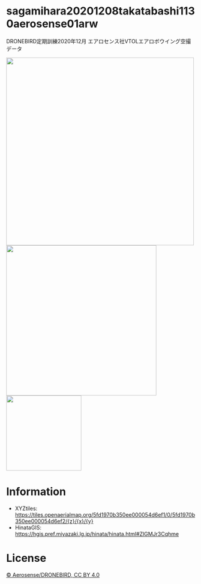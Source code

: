 # sagamihara20201208takatabashi1130aerosense01arw
DRONEBIRD定期訓練2020年12月 エアロセンス社VTOLエアロボウイング空撮データ

<img width="500" src="https://user-images.githubusercontent.com/416977/101583420-d0b6c180-3a1e-11eb-9828-db9ff4f75384.jpeg" />
<img width="400" src="https://user-images.githubusercontent.com/416977/101583889-c9dc7e80-3a1f-11eb-8321-dcf6626e0f0a.jpeg" />
<img width="200" src="https://user-images.githubusercontent.com/416977/101558742-ecac6a00-3a02-11eb-8037-56cf892abdfd.jpeg" />

# Information
* XYZtiles: https://tiles.openaerialmap.org/5fd1970b350ee000054d6ef1/0/5fd1970b350ee000054d6ef2/{z}/{x}/{y}
* HinataGIS: https://hgis.pref.miyazaki.lg.jp/hinata/hinata.html#ZlGMJr3Cqhme

# License
[© Aerosense/DRONEBIRD, CC BY 4.0](https://github.com/dronebird/sagamihara20201208takatabashi1130aerosense01arw/blob/main/LICENSE)
